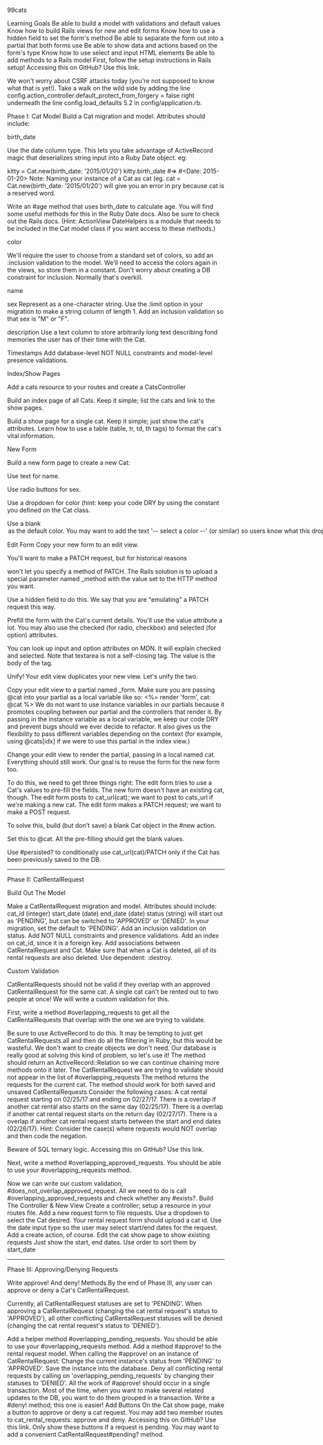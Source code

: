 99cats

Learning Goals
Be able to build a model with validations and default values
Know how to build Rails views for new and edit forms
Know how to use a hidden field to set the form's method
Be able to separate the form out into a partial that both forms use
Be able to show data and actions based on the form's type
Know how to use select and input HTML elements
Be able to add methods to a Rails model
First, follow the setup instructions in Rails setup! Accessing this on GitHub? Use this link.

We won't worry about CSRF attacks today (you're not supposed to know what that is yet!). Take a walk on the wild side by adding the line config.action_controller.default_protect_from_forgery = false right underneath the line config.load_defaults 5.2 in config/application.rb.

Phase I: Cat
Model
Build a Cat migration and model. Attributes should include:

birth_date

Use the date column type. This lets you take advantage of ActiveRecord magic that deserializes string input into a Ruby Date object. eg:

kitty = Cat.new(birth_date: '2015/01/20')
kitty.birth_date #=> #<Date: 2015-01-20>
Note: Naming your instance of a Cat as cat (eg. cat = Cat.new(birth_date: '2015/01/20') will give you an error in pry because cat is a reserved word.

Write an #age method that uses birth_date to calculate age. 
You will find some useful methods for this in the Ruby Date docs. 
Also be sure to check out the Rails docs. (Hint: ActionView DateHelpers is a module that needs to be included in the Cat model class if you want access to these methods.)

color

We'll require the user to choose from a standard set of colors, so add an :inclusion validation to the model. We'll need to access the colors again in the views, so store them in a constant.
Don't worry about creating a DB constraint for inclusion. Normally that's overkill.

name

sex
Represent as a one-character string. Use the :limit option in your migration to make a string column of length 1.
Add an inclusion validation so that sex is "M" or "F".

description
Use a text column to store arbitrarily long text describing fond memories the user has of their time with the Cat.

Timestamps
Add database-level NOT NULL constraints and model-level presence validations. 

Index/Show Pages

Add a cats resource to your routes and create a CatsController

Build an index page of all Cats.
Keep it simple; list the cats and link to the show pages.

Build a show page for a single cat.
Keep it simple; just show the cat's attributes.
Learn how to use a table (table, tr, td, th tags) to format the cat's vital information.

New Form

Build a new form page to create a new Cat:

Use text for name.

Use radio buttons for sex.

Use a dropdown for color (hint: keep your code DRY by using the constant you defined on the Cat class.

Use a blank <option> as the default color. You may want to add the text '-- select a color --' (or similar) so users know what this dropdown is for. This will force the user to consciously pick one.
You can use the date input type to prompt the user to pick a birth date. Look this up on MDN.
Use a textarea tag for the description.

Edit Form
Copy your new form to an edit view.

You'll want to make a PATCH request, but for historical reasons <form> won't let you specify a method of PATCH.
The Rails solution is to upload a special parameter named _method with the value set to the HTTP method you want.

Use a hidden field to do this.
We say that you are "emulating" a PATCH request this way.

Prefill the form with the Cat's current details.
You'll use the value attribute a lot. 
You may also use the checked (for radio, checkbox) and selected (for option) attributes.

You can look up input and option attributes on MDN. It will explain checked and selected.
Note that textarea is not a self-closing tag. The value is the body of the tag.

Unify!
Your edit view duplicates your new view. Let's unify the two.

Copy your edit view to a partial named _form.
Make sure you are passing @cat into your partial as a local variable like so: <%= render 'form', cat: @cat %>
We do not want to use instance variables in our partials because it promotes coupling between our partial and the controllers that render it. By passing in the instance variable as a local variable, we keep our code DRY and prevent bugs should we ever decide to refactor.
It also gives us the flexibility to pass different variables depending on the context (for example, using @cats[idx] if we were to use this partial in the index view.)

Change your edit view to render the partial, passing in a local named cat. Everything should still work.
Our goal is to reuse the form for the new form too.

To do this, we need to get three things right:
The edit form tries to use a Cat's values to pre-fill the fields. The new form doesn't have an existing cat, though.
The edit form posts to cat_url(cat); we want to post to cats_url if we're making a new cat.
The edit form makes a PATCH request; we want to make a POST request.

To solve this, build (but don't save) a blank Cat object in the #new action. 

Set this to @cat.
All the pre-filling should get the blank values.

Use #persisted? to conditionally use cat_url(cat)/PATCH only if the Cat has been previously saved to the DB.

_______________________________________________________________________________

Phase II: CatRentalRequest


Build Out The Model

Make a CatRentalRequest migration and model. Attributes should include:
cat_id (integer)
start_date (date)
end_date (date)
status (string) will start out as 'PENDING', but can be switched to 'APPROVED' or 'DENIED'. 
In your migration, set the default to 'PENDING'.
Add an inclusion validation on status.
Add NOT NULL constraints and presence validations.
Add an index on cat_id, since it is a foreign key.
Add associations between CatRentalRequest and Cat.
Make sure that when a Cat is deleted, all of its rental requests are also deleted. Use dependent: :destroy.

Custom Validation

CatRentalRequests should not be valid if they overlap with an approved CatRentalRequest for the same cat. A single cat can't be rented out to two people at once! We will write a custom validation for this.

First, write a method #overlapping_requests to get all the CatRentalRequests that overlap with the one we are trying to validate.

Be sure to use ActiveRecord to do this. It may be tempting to just get CatRentalRequests.all and then do all the filtering in Ruby, but this would be wasteful. We don't want to create objects we don't need. Our database is really good at solving this kind of problem, so let's use it!
The method should return an ActiveRecord::Relation so we can continue chaining more methods onto it later.
The CatRentalRequest we are trying to validate should not appear in the list of #overlapping_requests
The method returns the requests for the current cat.
The method should work for both saved and unsaved CatRentalRequests
Consider the following cases:
A cat rental request starting on 02/25/17 and ending on 02/27/17.
There is a overlap if another cat rental also starts on the same day (02/25/17).
There is a overlap if another cat rental request starts on the return day (02/27/17).
There is a overlap if another cat rental request starts between the start and end dates (02/26/17).
Hint: Consider the case(s) where requests would NOT overlap and then code the negation.

Beware of SQL ternary logic. Accessing this on GitHub? Use this link.

Next, write a method #overlapping_approved_requests. You should be able to use your #overlapping_requests method.

Now we can write our custom validation, #does_not_overlap_approved_request. All we need to do is call #overlapping_approved_requests and check whether any #exists?.
Build The Controller & New View
Create a controller; setup a resource in your routes file.
Add a new request form to file requests.
Use a dropdown to select the Cat desired. Your rental request form should upload a cat id.
Use the date input type so the user may select start/end dates for the request.
Add a create action, of course.
Edit the cat show page to show existing requests
Just show the start, end dates.
Use order to sort them by start_date
_______________________________________________________________________________

Phase III: Approving/Denying Requests

Write approve! And deny! Methods
By the end of Phase III, any user can approve or deny a Cat's CatRentalRequest.

Currently, all CatRentalRequest statuses are set to 'PENDING'. When approving a CatRentalRequest (changing the cat rental request's status to 'APPROVED'), all other conflicting CatRentalRequest statuses will be denied (changing the cat rental request's status to 'DENIED').

Add a helper method #overlapping_pending_requests. You should be able to use your #overlapping_requests method.
Add a method #approve! to the rental request model. When calling the #approve! on an instance of CatRentalRequest:
Change the current instance's status from 'PENDING' to 'APPROVED'.
Save the instance into the database.
Deny all conflicting rental requests by calling on 'overlapping_pending_requests' by changing their statuses to 'DENIED'.
All the work of #approve! should occur in a single transaction.
Most of the time, when you want to make several related updates to the DB, you want to do them grouped in a transaction.
Write a #deny! method; this one is easier!
Add Buttons
On the Cat show page, make a button to approve or deny a cat request.
You may add two member routes to cat_rental_requests: approve and deny. Accessing this on GitHub? Use this link.
Only show these buttons if a request is pending.
You may want to add a convenient CatRentalRequest#pending? method.
